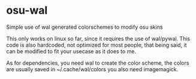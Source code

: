 # osu-wal
Simple use of wal generated colorschemes to modify osu skins

This only works on linux so far, since it requires the use of wal/pywal.
This code is also hardcoded, not optimized for most people, that being said, it can be modified to fit your usecase as it does to me.

As for dependencies, 
you need wal to create the color scheme, the colors are usually saved in ~/.cache/wal/colors
you also need imagemagick.

